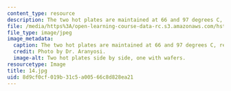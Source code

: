 ```yaml
---
content_type: resource
description: The two hot plates are maintained at 66 and 97 degrees C, respectively.
file: /media/https%3A/open-learning-course-data-rc.s3.amazonaws.com/hst-410j-projects-in-microscale-engineering-for-the-life-sciences-spring-2007/8d9cf0cf019b31c5a00566c8d828ea21_14.jpg
file_type: image/jpeg
image_metadata:
  caption: The two hot plates are maintained at 66 and 97 degrees C, respectively.
  credit: Photo by Dr. Aranyosi.
  image-alt: Two hot plates side by side, one with wafers.
resourcetype: Image
title: 14.jpg
uid: 8d9cf0cf-019b-31c5-a005-66c8d828ea21
---
```

